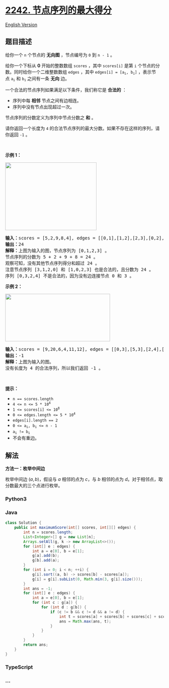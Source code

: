 # [2242. 节点序列的最大得分](https://leetcode.cn/problems/maximum-score-of-a-node-sequence)

[English Version](/solution/2200-2299/2242.Maximum%20Score%20of%20a%20Node%20Sequence/README_EN.md)

## 题目描述

<!-- 这里写题目描述 -->

<p>给你一个&nbsp;<code>n</code>&nbsp;个节点的&nbsp;<strong>无向图</strong>&nbsp;，节点编号为&nbsp;<code>0</code>&nbsp;到&nbsp;<code>n - 1</code>&nbsp;。</p>

<p>给你一个下标从 <strong>0</strong>&nbsp;开始的整数数组&nbsp;<code>scores</code>&nbsp;，其中&nbsp;<code>scores[i]</code>&nbsp;是第 <code>i</code>&nbsp;个节点的分数。同时给你一个二维整数数组&nbsp;<code>edges</code>&nbsp;，其中&nbsp;<code>edges[i] = [a<sub>i</sub>, b<sub>i</sub>]</code>&nbsp;，表示节点&nbsp;<code>a<sub>i</sub></code> 和&nbsp;<code>b<sub>i</sub></code>&nbsp;之间有一条&nbsp;<strong>无向</strong>&nbsp;边。</p>

<p>一个合法的节点序列如果满足以下条件，我们称它是 <strong>合法的</strong>&nbsp;：</p>

<ul>
	<li>序列中每&nbsp;<b>相邻</b>&nbsp;节点之间有边相连。</li>
	<li>序列中没有节点出现超过一次。</li>
</ul>

<p>节点序列的分数定义为序列中节点分数之 <strong>和</strong> 。</p>

<p>请你返回一个长度为 <code>4</code>&nbsp;的合法节点序列的最大分数。如果不存在这样的序列，请你返回 <code>-1</code>&nbsp;。</p>

<p>&nbsp;</p>

<p><strong>示例 1：</strong></p>

<p><img alt="" src="https://fastly.jsdelivr.net/gh/doocs/leetcode@main/solution/2200-2299/2242.Maximum%20Score%20of%20a%20Node%20Sequence/images/ex1new3.png" style="width: 290px; height: 215px;" /></p>

<pre>
<b>输入：</b>scores = [5,2,9,8,4], edges = [[0,1],[1,2],[2,3],[0,2],[1,3],[2,4]]
<b>输出：</b>24
<b>解释：</b>上图为输入的图，节点序列为 [0,1,2,3] 。
节点序列的分数为 5 + 2 + 9 + 8 = 24 。
观察可知，没有其他节点序列得分和超过 24 。
注意节点序列 [3,1,2,0] 和 [1,0,2,3] 也是合法的，且分数为 24 。
序列 [0,3,2,4] 不是合法的，因为没有边连接节点 0 和 3 。
</pre>

<p><strong>示例 2：</strong></p>

<p><img alt="" src="https://fastly.jsdelivr.net/gh/doocs/leetcode@main/solution/2200-2299/2242.Maximum%20Score%20of%20a%20Node%20Sequence/images/ex2.png" style="width: 333px; height: 151px;" /></p>

<pre>
<b>输入：</b>scores = [9,20,6,4,11,12], edges = [[0,3],[5,3],[2,4],[1,3]]
<b>输出：</b>-1
<b>解释：</b>上图为输入的图。
没有长度为 4 的合法序列，所以我们返回 -1 。
</pre>

<p>&nbsp;</p>

<p><strong>提示：</strong></p>

<ul>
	<li><code>n == scores.length</code></li>
	<li><code>4 &lt;= n &lt;= 5 * 10<sup>4</sup></code></li>
	<li><code>1 &lt;= scores[i] &lt;= 10<sup>8</sup></code></li>
	<li><code>0 &lt;= edges.length &lt;= 5 * 10<sup>4</sup></code></li>
	<li><code>edges[i].length == 2</code></li>
	<li><code>0 &lt;= a<sub>i</sub>, b<sub>i</sub> &lt;= n - 1</code></li>
	<li><code>a<sub>i</sub> != b<sub>i</sub></code></li>
	<li>不会有重边。</li>
</ul>

## 解法

<!-- 这里可写通用的实现逻辑 -->

**方法一：枚举中间边**

枚举中间边 $(a, b)$，假设与 $a$ 相邻的点为 $c$，与 $b$ 相邻的点为 $d$。对于相邻点，取分数最大的三个点进行枚举。

<!-- tabs:start -->

### **Python3**

<!-- 这里可写当前语言的特殊实现逻辑 -->



### **Java**

<!-- 这里可写当前语言的特殊实现逻辑 -->

```java
class Solution {
    public int maximumScore(int[] scores, int[][] edges) {
        int n = scores.length;
        List<Integer>[] g = new List[n];
        Arrays.setAll(g, k -> new ArrayList<>());
        for (int[] e : edges) {
            int a = e[0], b = e[1];
            g[a].add(b);
            g[b].add(a);
        }
        for (int i = 0; i < n; ++i) {
            g[i].sort((a, b) -> scores[b] - scores[a]);
            g[i] = g[i].subList(0, Math.min(3, g[i].size()));
        }
        int ans = -1;
        for (int[] e : edges) {
            int a = e[0], b = e[1];
            for (int c : g[a]) {
                for (int d : g[b]) {
                    if (c != b && c != d && a != d) {
                        int t = scores[a] + scores[b] + scores[c] + scores[d];
                        ans = Math.max(ans, t);
                    }
                }
            }
        }
        return ans;
    }
}
```

### **TypeScript**



### **...**

```

```


